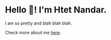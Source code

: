 # Hello 👋! I'm Htet Nandar.

I am so pretty and blah blah blah.

Check more about me [here](https://wai-lin.github.io/wai-lin/).
